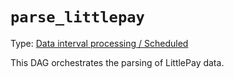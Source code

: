 # `parse_littlepay`

Type: [Data interval processing  / Scheduled](https://docs.calitp.org/data-infra/airflow/dags-maintenance.html)

This DAG orchestrates the parsing of LittlePay data.
